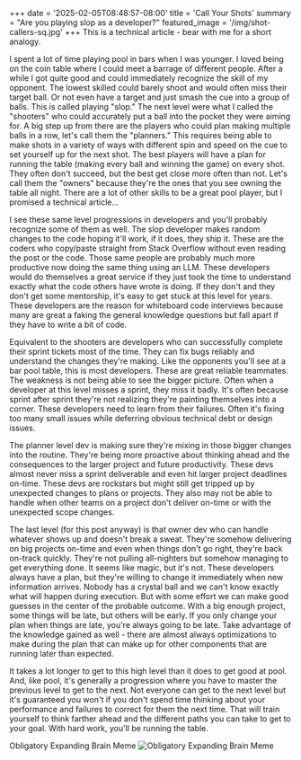 +++
date = '2025-02-05T08:48:57-08:00'
title = 'Call Your Shots'
summary = "Are you playing slop as a developer?"
featured_image = '/img/shot-callers-sq.jpg'
+++
This is a technical article - bear with me for a short analogy. 

I spent a lot of time playing pool in bars when I was younger. I loved being on the coin table where I could meet a barrage of different people. After a while I got quite good and could immediately recognize the skill of my opponent. The lowest skilled could barely shoot and would often miss their target ball. Or not even have a target and just smash the cue into a group of balls. This is called playing "slop." The next level were what I called the "shooters" who could accurately put a ball into the pocket they were aiming for. A big step up from there are the players who could plan making multiple balls in a row, let's call them the "planners." This requires being able to make shots in a variety of ways with different spin and speed on the cue to set yourself up for the next shot. The best players will have a plan for running the table (making every ball and winning the game) on every shot. They often don't succeed, but the best get close more often than not. Let's call them the "owners" because they're the ones that you see owning the table all night. There are a lot of other skills to be a great pool player, but I promised a technical article...

I see these same level progressions in developers and you'll probably recognize some of them as well. The slop developer makes random changes to the code hoping it'll work, if it does, they ship it. These are the coders who copy/paste straight from Stack Overflow without even reading the post or the code. Those same people are probably much more productive now doing the same thing using an LLM. These developers would do themselves a great service if they just took the time to understand exactly what the code others have wrote is doing. If they don't and they don't get some mentorship, it's easy to get stuck at this level for years. These developers are the reason for whiteboard code interviews because many are great a faking the general knowledge questions but fall apart if they have to write a bit of code.

Equivalent to the shooters are developers who can successfully complete their sprint tickets most of the time. They can fix bugs reliably and understand the changes they're making. Like the opponents you'll see at a bar pool table, this is most developers. These are great reliable teammates. The weakness is not being able to see the bigger picture. Often when a developer at this level misses a sprint, they miss it badly. It's often because sprint after sprint they're not realizing they're painting themselves into a corner. These developers need to learn from their failures. Often it's fixing too many small issues while deferring obvious technical debt or design issues.

The planner level dev is making sure they're mixing in those bigger changes into the routine. They're being more proactive about thinking ahead and the consequences to the larger project and future productivity. These devs almost never miss a sprint deliverable and even hit larger project deadlines on-time. These devs are rockstars but might still get tripped up by unexpected changes to plans or projects. They also may not be able to handle when other teams on a project don't deliver on-time or with the unexpected scope changes.

The last level (for this post anyway) is that owner dev who can handle whatever shows up and doesn't break a sweat. They're somehow delivering on big projects on-time and even when things don't go right, they're back on-track quickly. They're not pulling all-nighters but somehow managing to get everything done. It seems like magic, but it's not. These developers always have a plan, but they're willing to change it immediately when new information arrives. Nobody has a crystal ball and we can't know exactly what will happen during execution. But with some effort we can make good guesses in the center of the probable outcome. With a big enough project, some things will be late, but others will be early. If you only change your plan when things are late, you're always going to be late. Take advantage of the knowledge gained as well - there are almost always optimizations to make during the plan that can make up for other components that are running later than expected.

It takes a lot longer to get to this high level than it does to get good at pool. And, like pool, it's generally a progression where you have to master the previous level to get to the next. Not everyone can get to the next level but it's guaranteed you won't if you don't spend time thinking about your performance and failures to correct for them the next time. That will train yourself to think farther ahead and the different paths you can take to get to your goal. With hard work, you'll be running the table.

Obligatory Expanding Brain Meme
![Obligatory Expanding Brain Meme](/img/shot-callers-brain.jpg)